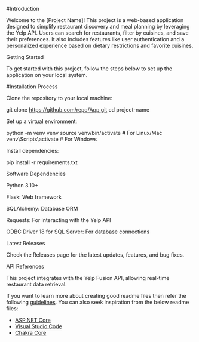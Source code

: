 #Introduction

Welcome to the [Project Name]! This project is a web-based application designed to simplify restaurant discovery and meal planning by leveraging the Yelp API. Users can search for restaurants, filter by cuisines, and save their preferences. It also includes features like user authentication and a personalized experience based on dietary restrictions and favorite cuisines.

Getting Started

To get started with this project, follow the steps below to set up the application on your local system.

#Installation Process

Clone the repository to your local machine:

git clone https://github.com/repo/App.git
cd project-name

Set up a virtual environment:

python -m venv venv
source venv/bin/activate  # For Linux/Mac
venv\Scripts\activate   # For Windows

Install dependencies:

pip install -r requirements.txt

Software Dependencies

Python 3.10+

Flask: Web framework

SQLAlchemy: Database ORM

Requests: For interacting with the Yelp API

ODBC Driver 18 for SQL Server: For database connections

Latest Releases

Check the Releases page for the latest updates, features, and bug fixes.

API References

This project integrates with the Yelp Fusion API, allowing real-time restaurant data retrieval.

If you want to learn more about creating good readme files then refer the following [guidelines](https://docs.microsoft.com/en-us/azure/devops/repos/git/create-a-readme?view=azure-devops). You can also seek inspiration from the below readme files:
- [ASP.NET Core](https://github.com/aspnet/Home)
- [Visual Studio Code](https://github.com/Microsoft/vscode)
- [Chakra Core](https://github.com/Microsoft/ChakraCore)